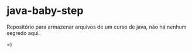 # java-baby-step

Repositório para armazenar arquivos de um curso de java, não há nenhum segredo aqui.

=)
